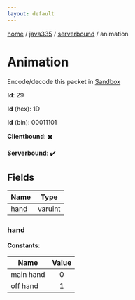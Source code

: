 ```yaml
---
layout: default
---
```


[home](/)  /  [java335](/protocol/java335)  /  [serverbound](/protocol/java335/serverbound)  /  animation

# Animation

Encode/decode this packet in [Sandbox](../../../sandbox/java335#Serverbound.Animation)

**Id**: 29

**Id** (hex): 1D

**Id** (bin): 00011101

**Clientbound**: ✖️

**Serverbound**: ✔️

## Fields

Name | Type
---|---
[hand](#hand) | varuint

### hand

**Constants**:

Name | Value
---|:---:
main hand | 0
off hand | 1
